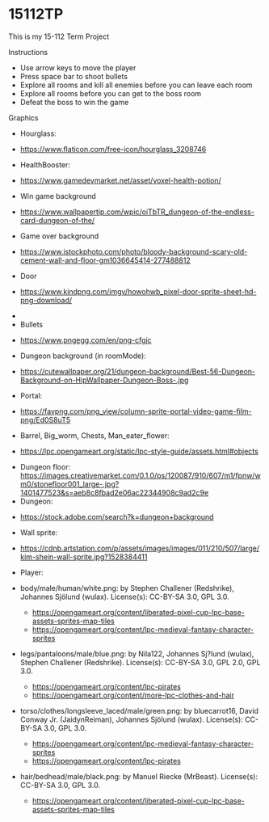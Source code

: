 # 15112TP

This is my 15-112 Term Project

Instructions
* Use arrow keys to move the player
* Press space bar to shoot bullets
* Explore all rooms and kill all enemies before you can leave each room
* Explore all rooms before you can get to the boss room
* Defeat the boss to win the game

Graphics
* Hourglass:
- https://www.flaticon.com/free-icon/hourglass_3208746
* HealthBooster:
- https://www.gamedevmarket.net/asset/voxel-health-potion/
* Win game background
- https://www.wallpapertip.com/wpic/oiTbTR_dungeon-of-the-endless-card-dungeon-of-the/
* Game over background
- https://www.istockphoto.com/photo/bloody-background-scary-old-cement-wall-and-floor-gm1036645414-277488812
* Door
- https://www.kindpng.com/imgv/howohwb_pixel-door-sprite-sheet-hd-png-download/
* 
* Bullets
- https://www.pngegg.com/en/png-cfgjc
* Dungeon background (in roomMode):
- https://cutewallpaper.org/21/dungeon-background/Best-56-Dungeon-Background-on-HipWallpaper-Dungeon-Boss-.jpg
* Portal:
- https://favpng.com/png_view/column-sprite-portal-video-game-film-png/Ed0S8uT5
* Barrel, Big_worm, Chests, Man_eater_flower:
- https://lpc.opengameart.org/static/lpc-style-guide/assets.html#objects
* Dungeon floor:
https://images.creativemarket.com/0.1.0/ps/120087/910/607/m1/fpnw/wm0/stonefloor001_large-.jpg?1401477523&s=aeb8c8fbad2e06ac22344908c9ad2c9e
* Dungeon:
- https://stock.adobe.com/search?k=dungeon+background
* Wall sprite:
- https://cdnb.artstation.com/p/assets/images/images/011/210/507/large/kim-shein-wall-sprite.jpg?1528384411
* Player:
- body/male/human/white.png: by Stephen Challener (Redshrike), Johannes Sjölund (wulax). License(s): CC-BY-SA 3.0, GPL 3.0. 
    - https://opengameart.org/content/liberated-pixel-cup-lpc-base-assets-sprites-map-tiles
    - https://opengameart.org/content/lpc-medieval-fantasy-character-sprites

- legs/pantaloons/male/blue.png: by Nila122, Johannes Sj?lund (wulax), Stephen Challener (Redshrike). License(s): CC-BY-SA 3.0, GPL 2.0, GPL 3.0. 
    - https://opengameart.org/content/lpc-pirates
    - https://opengameart.org/content/more-lpc-clothes-and-hair

- torso/clothes/longsleeve_laced/male/green.png: by bluecarrot16, David Conway Jr. (JaidynReiman), Johannes Sjölund (wulax). License(s): CC-BY-SA 3.0, GPL 3.0. 
    - https://opengameart.org/content/lpc-medieval-fantasy-character-sprites
    - https://opengameart.org/content/lpc-pirates

- hair/bedhead/male/black.png: by Manuel Riecke (MrBeast). License(s): CC-BY-SA 3.0, GPL 3.0. 
    - https://opengameart.org/content/liberated-pixel-cup-lpc-base-assets-sprites-map-tiles